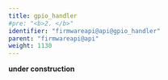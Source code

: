 ```yaml
---
title: gpio_handler
#pre: "<b>2. </b>"
identifier: "firmwareapi@api@gpio_handler"
parent: "firmwareapi@api"
weight: 1130
---
```


**under construction**
